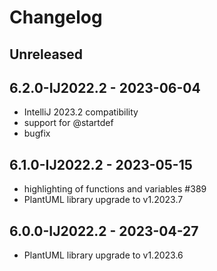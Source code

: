 # Changelog

## Unreleased

## 6.2.0-IJ2022.2 - 2023-06-04
- IntelliJ 2023.2 compatibility
- support for @startdef
- bugfix

## 6.1.0-IJ2022.2 - 2023-05-15
- highlighting of functions and variables #389
- PlantUML library upgrade to v1.2023.7

## 6.0.0-IJ2022.2 - 2023-04-27
- PlantUML library upgrade to v1.2023.6
